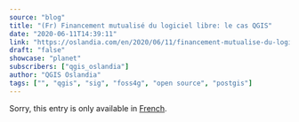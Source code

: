 ```yaml
---
source: "blog"
title: "(Fr) Financement mutualisé du logiciel libre: le cas QGIS"
date: "2020-06-11T14:39:11"
link: "https://oslandia.com/en/2020/06/11/financement-mutualise-du-logiciel-libre-le-cas-qgis/"
draft: "false"
showcase: "planet"
subscribers: ["qgis_oslandia"]
author: "QGIS Oslandia"
tags: ["", "qgis", "sig", "foss4g", "open source", "postgis"]
---
```


<p class="qtranxs-available-languages-message qtranxs-available-languages-message-en">Sorry, this entry is only available in <a class="qtranxs-available-language-link qtranxs-available-language-link-fr" href="http://oslandia.com/fr/tag/qgis-en/feed/atom/" title="Fr">French</a>.</p>
